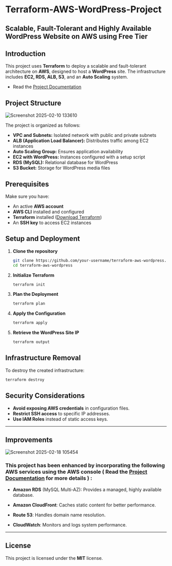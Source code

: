# Terraform-AWS-WordPress-Project
Scalable, Fault-Tolerant and Highly Available WordPress Website on AWS using Free Tier
---
## Introduction

This project uses **Terraform** to deploy a scalable and fault-tolerant architecture on **AWS**, designed to host a **WordPress** site. The infrastructure includes **EC2, RDS, ALB, S3**, and an **Auto Scaling** system.

- Read the [Project Documentation](./docs/documentation.md)


## Project Structure
![Screenshot 2025-02-10 133610](https://github.com/user-attachments/assets/3c1bf274-f419-4a1c-8d57-80820681c81e)


The project is organized as follows:

- **VPC and Subnets:** Isolated network with public and private subnets
- **ALB (Application Load Balancer):** Distributes traffic among EC2 instances
- **Auto Scaling Group:** Ensures application availability
- **EC2 with WordPress:** Instances configured with a setup script
- **RDS (MySQL):** Relational database for WordPress
- **S3 Bucket:** Storage for WordPress media files

## Prerequisites

Make sure you have:

- An active **AWS account**
- **AWS CLI** installed and configured
- **Terraform** installed ([Download Terraform](https://developer.hashicorp.com/terraform/downloads))
- An **SSH key** to access EC2 instances

## Setup and Deployment

1. **Clone the repository**
    
    ```sh
    git clone https://github.com/your-username/terraform-aws-wordpress.git
    cd terraform-aws-wordpress
    ```
    
2. **Initialize Terraform**
    
    ```sh
    terraform init
    ```
    
3. **Plan the Deployment**
    
    ```sh
    terraform plan
    ```
    
4. **Apply the Configuration**
    
    ```sh
    terraform apply 
    ```
    
5. **Retrieve the WordPress Site IP**
    
    ```sh
    terraform output
    ```
    
## Infrastructure Removal

To destroy the created infrastructure:

```sh
terraform destroy 
```

## Security Considerations

- **Avoid exposing AWS credentials** in configuration files.
- **Restrict SSH access** to specific IP addresses.
- **Use IAM Roles** instead of static access keys.

---
## Improvements

![Screenshot 2025-02-18 105454](https://github.com/user-attachments/assets/bb8f7b28-020b-4732-93c2-91fd4bc5cbf6)

### This project has been enhanced by incorporating the following AWS services using the **AWS console**  ( Read the [Project Documentation](./docs/documentation.md) for more details ) :

- **Amazon RDS** (MySQL Multi-AZ): Provides a managed, highly available database.

- **Amazon CloudFront**: Caches static content for better performance.

- **Route 53**: Handles domain name resolution.

- **CloudWatch**: Monitors and logs system performance.

---

## License

This project is licensed under the **MIT** license.



